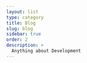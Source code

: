 ```yaml
---
layout: list
type: category
title: Blog
slug: blog
sidebar: true
order: 2
description: >
  Anything about Development
---
```

